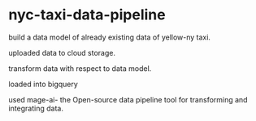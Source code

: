 # nyc-taxi-data-pipeline

build a data model of already existing data of yellow-ny taxi.

uploaded data to cloud storage.

transform data with respect to data model.

loaded into bigquery

used mage-ai- the Open-source data pipeline tool for transforming and integrating data.
